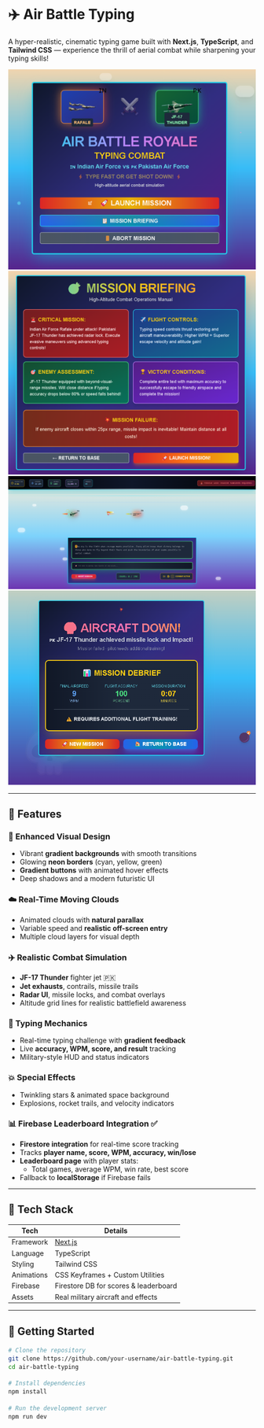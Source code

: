 # ✈️ Air Battle Typing

A hyper-realistic, cinematic typing game built with **Next.js**, **TypeScript**, and **Tailwind CSS** — experience the thrill of aerial combat while sharpening your typing skills!

![Game Preview](/asset/c1.png)  
![Game Preview](/asset/c2.png)  
![Game Preview](/asset/c3.png)  
![Game Preview](/asset/c4.png) 

---

## 🌟 Features

### 🎨 Enhanced Visual Design
- Vibrant **gradient backgrounds** with smooth transitions
- Glowing **neon borders** (cyan, yellow, green)
- **Gradient buttons** with animated hover effects
- Deep shadows and a modern futuristic UI

### ☁️ Real-Time Moving Clouds
- Animated clouds with **natural parallax**
- Variable speed and **realistic off-screen entry**
- Multiple cloud layers for visual depth

### ✈️ Realistic Combat Simulation
- **JF-17 Thunder** fighter jet 🇵🇰
- **Jet exhausts**, contrails, missile trails
- **Radar UI**, missile locks, and combat overlays
- Altitude grid lines for realistic battlefield awareness

### 🎯 Typing Mechanics
- Real-time typing challenge with **gradient feedback**
- Live **accuracy, WPM, score, and result** tracking
- Military-style HUD and status indicators

### 💥 Special Effects
- Twinkling stars & animated space background
- Explosions, rocket trails, and velocity indicators

### 📊 Firebase Leaderboard Integration ✅
- **Firestore integration** for real-time score tracking
- Tracks **player name, score, WPM, accuracy, win/lose**
- **Leaderboard page** with player stats:
  - Total games, average WPM, win rate, best score
- Fallback to **localStorage** if Firebase fails

---

## 🔧 Tech Stack

| Tech        | Details                           |
|-------------|-----------------------------------|
| Framework   | [Next.js](https://nextjs.org/)    |
| Language    | TypeScript                        |
| Styling     | Tailwind CSS                      |
| Animations  | CSS Keyframes + Custom Utilities  |
| Firebase    | Firestore DB for scores & leaderboard |
| Assets      | Real military aircraft and effects |

---

## 🚀 Getting Started

```bash
# Clone the repository
git clone https://github.com/your-username/air-battle-typing.git
cd air-battle-typing

# Install dependencies
npm install

# Run the development server
npm run dev
